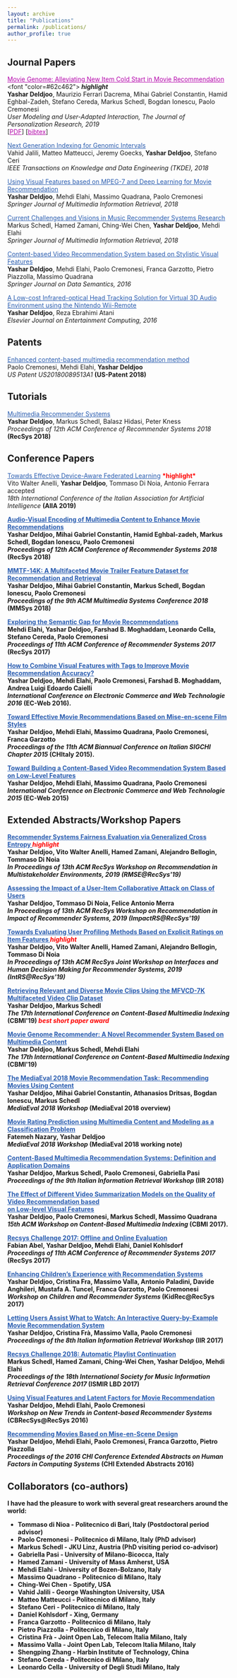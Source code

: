 ```yaml
---
layout: archive
title: "Publications"
permalink: /publications/
author_profile: true
---
```


<h2>Journal Papers</h2>

<a href="https://doi.org/10.1007/s11257-019-09221-y" style="color: #B509AC">Movie Genome: Alleviating New Item Cold Start in Movie Recommendation </a><font "color=#62c462"><b> *highlight*</b></font>
<br> <b>Yashar Deldjoo</b>, Maurizio Ferrari Dacrema, Mihai Gabriel Constantin, Hamid Eghbal-Zadeh, Stefano Cereda, Markus Schedl, Bogdan Ionescu, Paolo Cremonesi <i><br>User Modeling and User-Adapted Interaction, The Journal of Personalization Research, 2019 </i>  <br> 
[<a href="http://yasdel.github.io/files/UMUAI19.pdf" style="color: #B509AC">PDF</a>] [<a href="https://github.com/yasdel/yasdel.github.io/tree/master/_publications/UMUAI19.bib" style="color: #B509AC">bibtex</a>]

<a href="https://yasdel.github.io/publication/TKDE18" style="color: #2A5DB0">Next Generation Indexing for Genomic Intervals </a><br> Vahid Jalili, Matteo Matteucci, Jeremy Goecks, <b>Yashar Deldjoo</b>, Stefano Ceri <i><br> IEEE Transactions on Knowledge and Data Engineering (TKDE), 2018 </i>

<a href="https://yasdel.github.io/publication/MMIR18_2" style="color: #2A5DB0">Using Visual Features based on MPEG-7 and Deep Learning for Movie Recommendation </a><br><b>Yashar Deldjoo</b>, Mehdi Elahi, Massimo Quadrana, Paolo Cremonesi <i><br> Springer Journal of Multimedia Information Retrieval, 2018 </i>

<a href="https://yasdel.github.io/publication/MMIR18_1" style="color: #2A5DB0">Current Challenges and Visions in Music Recommender Systems Research</a><br>Markus Schedl, Hamed Zamani, Ching-Wei Chen, <b>Yashar Deldjoo</b>, Mehdi Elahi <i><br> Springer Journal of Multimedia Information Retrieval, 2018 </i>

<a href="https://yasdel.github.io/publication/JoDS16" style="color: #2A5DB0">Content-based Video Recommendation System based on Stylistic Visual Features</a><br><b>Yashar Deldjoo</b>, Mehdi Elahi, Paolo Cremonesi, Franca Garzotto, Pietro Piazzolla, Massimo Quadrana <br> <i> Springer Journal on Data Semantics, 2016 </i>

<a href="https://yasdel.github.io/publication/JoEC16" style="color: #2A5DB0">A Low-cost Infrared-optical Head Tracking Solution for Virtual 3D Audio Environment using the Nintendo Wii-Remote</a><br><b>Yashar Deldjoo</b>, Reza Ebrahimi Atani <br><i> Elsevier Journal on Entertainment Computing, 2016 </i>

<h2>Patents</h2>
<a href="https://yasdel.github.io/publication/Patent_2018" style="color: #2A5DB0">Enhanced content-based multimedia recommendation method</a><br>Paolo Cremonesi, Mehdi Elahi, <b>Yashar Deldjoo</b> <br><i> US Patent US20180089513A1 </i><b>(US-Patent 2018)</b>


<h2>Tutorials</h2>
<a href="https://yasdel.github.io/publication/RecSys18_1" style="color: #2A5DB0">Multimedia Recommender Systems</a><br><b>Yashar Deldjoo</b>, Markus Schedl, Balasz Hidasi, Peter Kness <br><i> Proceedings of 12th ACM Conference of Recommender Systems 2018 </i><b>(RecSys 2018)</b>


<h2>Conference Papers</h2>
<a href="https://yasdel.github.io/publication/AIIA_19" style="color: #2A5DB0">Towards Effective Device-Aware Federated Learning</a> <font color="red"><b> *highlight*</b></font>
<br>Vito Walter Anelli, <b>Yashar Deldjoo</b>, Tommaso Di Noia, Antonio Ferrara accepted<br><i> 18th International Conference of the Italian Association for Artificial Intelligence </i><b>(AIIA 2019)

<a href="https://yasdel.github.io/publication/RecSys18_2" style="color: #2A5DB0">Audio-Visual Encoding of Multimedia Content to Enhance Movie Recommendations</a><br><b>Yashar Deldjoo</b>, Mihai Gabriel Constantin, Hamid Eghbal-zadeh, Markus Schedl, Bogdan Ionescu, Paolo Cremonesi <br><i> Proceedings of 12th ACM Conference of Recommender Systems 2018 </i><b>(RecSys 2018)</b>


<a href="https://yasdel.github.io/publication/MMSys18" style="color: #2A5DB0">MMTF-14K: A Multifaceted Movie Trailer Feature Dataset for Recommendation and Retrieval</a><br><b>Yashar Deldjoo</b>, Mihai Gabriel Constantin, Markus Schedl, Bogdan Ionescu, Paolo Cremonesi <br><i> Proceedings of the 9th ACM Multimedia Systems Conference 2018 </i><b>(MMSys 2018)</b>

<a href="https://yasdel.github.io/publication/RecSys17_1" style="color: #2A5DB0">Exploring the Semantic Gap for Movie Recommendations</a><br>Mehdi Elahi, <b>Yashar Deldjoo</b>, Farshad B. Moghaddam, Leonardo Cella, Stefano Cereda, Paolo Cremonesi<br><i> Proceedings of 11th ACM Conference of Recommender Systems 2017 </i><b>(RecSys 2017)</b>

<a href="https://yasdel.github.io/publication/ECWeb16" style="color: #2A5DB0">How to Combine Visual Features with Tags to Improve Movie Recommendation Accuracy?</a><br><b>Yashar Deldjoo</b>,  Mehdi Elahi, Paolo Cremonesi, Farshad B. Moghaddam, Andrea Luigi Edoardo Caielli <br><i> International Conference on Electronic Commerce and Web Technologie 2016 </i><b>(EC-Web 2016)</b>.

<a href="https://yasdel.github.io/publication/ChiItaly15" style="color: #2A5DB0">Toward Effective Movie Recommendations Based on Mise-en-scene Film Styles</a><br><b>Yashar Deldjoo</b>, Mehdi Elahi, Massimo Quadrana, Paolo Cremonesi, Franca Garzotto <br><i> Proceedings of the 11th ACM Biannual Conference on Italian SIGCHI Chapter 2015 </i><b>(CHItaly 2015)</b>.

<a href="https://yasdel.github.io/publication/ECWeb15" style="color: #2A5DB0">Toward Building a Content-Based Video Recommendation System Based on Low-Level Features</a><br><b>Yashar Deldjoo</b>, Mehdi Elahi, Massimo Quadrana, Paolo Cremonesi <br><i> International Conference on Electronic Commerce and Web Technologie 2015 </i><b>(EC-Web 2015)</b>



<h2>Extended Abstracts/Workshop Papers</h2>

<a href="https://yasdel.github.io/publication/RMSE19" style="color: #2A5DB0">Recommender Systems Fairness Evaluation via Generalized Cross Entropy </a><font color="red"><b> *highlight*</b></font>
<br><b>Yashar Deldjoo</b>, Vito Walter Anelli, Hamed Zamani, Alejandro Bellogin, Tommaso Di Noia <br><i>In Proceedings of 13th ACM RecSys Workshop on Recommendation in Multistakeholder Environments, 2019 (RMSE@RecSys'19) </i>

<a href="https://yasdel.github.io/publication/ImpactRS19" style="color: #2A5DB0">Assessing the Impact of a User-Item Collaborative Attack on Class of Users </a><br><b>Yashar Deldjoo</b>, Tommaso Di Noia, Felice Antonio Merra <br><i>In Proceedings of 13th ACM RecSys Workshop on Recommendation in Impact of Recommender Systems, 2019 (ImpactRS@RecSys'19) </i>

<a href="https://yasdel.github.io/publication/IntRS19" style="color: #2A5DB0">Towards Evaluating User Profiling Methods Based on Explicit Ratings on Item Features </a><font color="red"><b> *highlight*</b></font>
<br><b>Yashar Deldjoo</b>, Vito Walter Anelli, Hamed Zamani, Alejandro Bellogin, Tommaso Di Noia <br><i>In Proceedings of 13th ACM RecSys Joint Workshop on Interfaces and Human Decision Making for Recommender Systems, 2019 (IntRS@RecSys'19) </i> 

<a href="https://yasdel.github.io/publication/CBMI2019_1" style="color: #2A5DB0">Retrieving Relevant and Diverse Movie Clips Using the MFVCD-7K Multifaceted Video Clip Dataset</a><br><b>Yashar Deldjoo</b>, Markus Schedl<br><i>The 17th International Conference on Content-Based Multimedia Indexing</i> <b>(CBMI'19)</b> <font color="red"><b> *best short paper award*</b></font>

<a href="https://yasdel.github.io/publication/CBMI2019_2" style="color: #2A5DB0">Movie Genome Recommender: A Novel Recommender System Based on Multimedia Content</a><br><b>Yashar Deldjoo</b>, Markus Schedl, Mehdi Elahi<br><i>The 17th International Conference on Content-Based Multimedia Indexing</i> <b>(CBMI'19)</b>


<a href="https://yasdel.github.io/publication/MediaEval18" style="color: #2A5DB0">The MediaEval 2018 Movie Recommendation Task: Recommending Movies Using Content</a><br><b>Yashar Deldjoo</b>, Mihai Gabriel Constantin, Athanasios Dritsas, Bogdan Ionescu, Markus Schedl<br><i>MediaEval 2018 Workshop </i><b>(MediaEval 2018 overview)</b>

<a href="https://yasdel.github.io/publication/MediaEval18_WorkingNote" style="color: #2A5DB0">Movie Rating Prediction using Multimedia Content and Modeling as a Classification Problem</a><br> Fatemeh Nazary, <b>Yashar Deldjoo</b><br><i>MediaEval 2018 Workshop </i><b>(MediaEval 2018 working note)</b>


<a href="https://yasdel.github.io/publication/IIR18" style="color: #2A5DB0">Content-Based Multimedia Recommendation Systems: Definition and Application Domains</a><br><b>Yashar Deldjoo</b>, Markus Schedl, Paolo Cremonesi, Gabriella Pasi <br> <i>Proceedings of the 9th Italian Information Retrieval Workshop </i><b>(IIR 2018)</b>


<a href="https://yasdel.github.io/publication/CBMI17" style="color: #2A5DB0">The Effect of Different Video Summarization Models on the Quality of Video Recommendation based <br> on Low-level Visual Features</a><br><b>Yashar Deldjoo</b>, Paolo Cremonesi, Markus Schedl, Massimo Quadrana <br><i> 15th ACM Workshop on Content-Based Multimedia Indexing </i><b>(CBMI 2017)</b>.

<a href="https://yasdel.github.io/publication/RecSys17_WS2" style="color: #2A5DB0">Recsys Challenge 2017: Offline and Online Evaluation</a><br>Fabian Abel, <b>Yashar Deldjoo</b>, Mehdi Elahi, Daniel Kohlsdorf<br><i> Proceedings of 11th ACM Conference of Recommender Systems 2017 </i><b>(RecSys 2017)</b>

<a href="https://yasdel.github.io/publication/RecSys17_WS1" style="color: #2A5DB0">Enhancing Children’s Experience with Recommendation Systems</a><br><b>Yashar Deldjoo</b>, Cristina Fra, Massimo Valla, Antonio Paladini, Davide Anghileri, Mustafa A. Tuncel, Franca Garzotto, Paolo Cremonesi <br><i> Workshop on Children and Recommender Systems </i><b>(KidRec@RecSys 2017)</b>

<a href="https://yasdel.github.io/publication/IIR17" style="color: #2A5DB0">Letting Users Assist What to Watch: An Interactive Query-by-Example Movie Recommendation System</a><br><b>Yashar Deldjoo</b>, Cristina Frà, Massimo Valla, Paolo Cremonesi <i> <br> Proceedings of the 8th Italian Information Retrieval Workshop </i><b>(IIR 2017)</b>

<a href="https://yasdel.github.io/publication/ISMIR17" style="color: #2A5DB0">Recsys Challenge 2018: Automatic Playlist Continuation</a><br>Markus Schedl, Hamed Zamani, Ching-Wei Chen, <b>Yashar Deldjoo</b>, Mehdi Elahi <br><i> Proceedings of the 18th International Society for Music Information Retrieval Conference 2017 </i><b>(ISMIR LBD 2017)</b>

<a href="https://yasdel.github.io/publication/RecSys16_WS1" style="color: #2A5DB0">Using Visual Features and Latent Factors for Movie Recommendation</a><br><b>Yashar Deldjoo</b>, Mehdi Elahi, Paolo Cremonesi<br><i> Workshop on New Trends in Content-based Recommender Systems</i><b> (CBRecSys@RecSys 2016)</b>

<a href="https://yasdel.github.io/publication/CHI16" style="color: #2A5DB0">Recommending Movies Based on Mise-en-Scene Design</a><br><b>Yashar Deldjoo</b>, Mehdi Elahi, Paolo Cremonesi, Franca Garzotto, Pietro Piazzolla <i> <br> Proceedings of the 2016 CHI Conference Extended Abstracts on Human Factors in Computing Systems
</i><b> (CHI Extended Abstracts 2016)</b>

<h2>Collaborators (co-authors)</h2>
I have had the pleasure to work with several great researchers around the world:

<ul>
  <li>Tommaso di Nioa - Politecnico di Bari, Italy (Postdoctoral period advisor)
  <li>Paolo Cremonesi - Politecnico di Milano, Italy (PhD advisor)
  <li>Markus Schedl   -  JKU Linz, Austria (PhD visiting period co-advisor)
  <li>Gabriella Pasi  - University of Milano-Bicocca, Italy
  <li>Hamed Zamani  - University of Mass Amherst, USA
  <li>Mehdi Elahi     - University of Bozen-Bolzano, Italy
  <li>Massimo Quadrano - Politecnico di Milano, Italy
  <li>Ching-Wei Chen  - Spotify, USA
  <li>Vahid Jalili  - George Washington University, USA
  <li>Matteo Matteucci - Politecnico di Milano, Italy
  <li>Stefano Ceri  - Politecnico di Milano, Italy
  <li>Daniel Kohlsdorf - Xing, Germany
  <li>Franca Garzotto - Politecnico di Milano, Italy
  <li>Pietro Piazzolla - Politecnico di Milano, Italy
  <li>Cristina Frà     - Joint Open Lab, Telecom Italia Milano, Italy
  <li>Massimo Valla    - Joint Open Lab, Telecom Italia Milano, Italy
  <li>Shengping Zhang  - Harbin Institute of Technology, China
  <li>Stefano Cereda   - Politecnico di Milano, Italy
  <li>Leonardo Cella   - University of Degli Studi Milano, Italy

<ul>

